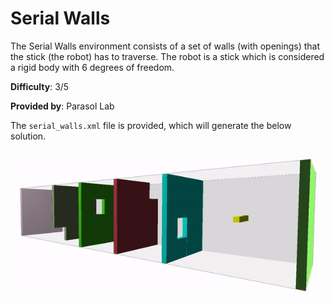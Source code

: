# Serial Walls
The Serial Walls environment consists of a set of walls (with openings) that the stick (the robot) has to traverse.
The robot is a stick which is considered a rigid body with 6 degrees of freedom.

__Difficulty__: 3/5

__Provided by__: Parasol Lab

The ```serial_walls.xml``` file is provided, which will generate the below solution.

![Alt Text](media/serial-walls.gif)